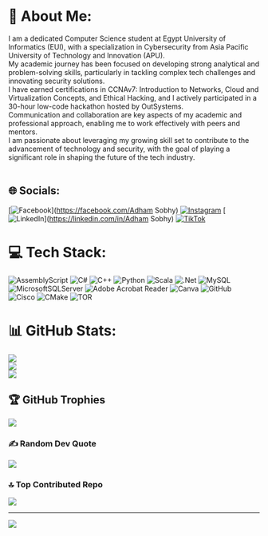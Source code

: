 # 💫 About Me:
I am a dedicated Computer Science student at Egypt University of Informatics (EUI), with a specialization in Cybersecurity from Asia Pacific University of Technology and Innovation (APU).<br> My academic journey has been focused on developing strong analytical and problem-solving skills, particularly in tackling complex tech challenges and innovating security solutions. <br>I have earned certifications in CCNAv7: Introduction to Networks, Cloud and Virtualization Concepts, and Ethical Hacking, and I actively participated in a 30-hour low-code hackathon hosted by OutSystems. <br>Communication and collaboration are key aspects of my academic and professional approach, enabling me to work effectively with peers and mentors. <br>I am passionate about leveraging my growing skill set to contribute to the advancement of technology and security, with the goal of playing a significant role in shaping the future of the tech industry.<br><br>


## 🌐 Socials:
[![Facebook](https://img.shields.io/badge/Facebook-%231877F2.svg?logo=Facebook&logoColor=white)](https://facebook.com/Adham Sobhy) [![Instagram](https://img.shields.io/badge/Instagram-%23E4405F.svg?logo=Instagram&logoColor=white)](https://instagram.com/adhamsobhy1) [![LinkedIn](https://img.shields.io/badge/LinkedIn-%230077B5.svg?logo=linkedin&logoColor=white)](https://linkedin.com/in/Adham Sobhy) [![TikTok](https://img.shields.io/badge/TikTok-%23000000.svg?logo=TikTok&logoColor=white)](https://tiktok.com/@adhams.1) 

# 💻 Tech Stack:
![AssemblyScript](https://img.shields.io/badge/assembly%20script-%23000000.svg?style=for-the-badge&logo=assemblyscript&logoColor=white) ![C#](https://img.shields.io/badge/c%23-%23239120.svg?style=for-the-badge&logo=csharp&logoColor=white) ![C++](https://img.shields.io/badge/c++-%2300599C.svg?style=for-the-badge&logo=c%2B%2B&logoColor=white) ![Python](https://img.shields.io/badge/python-3670A0?style=for-the-badge&logo=python&logoColor=ffdd54) ![Scala](https://img.shields.io/badge/scala-%23DC322F.svg?style=for-the-badge&logo=scala&logoColor=white) ![.Net](https://img.shields.io/badge/.NET-5C2D91?style=for-the-badge&logo=.net&logoColor=white) ![MySQL](https://img.shields.io/badge/mysql-4479A1.svg?style=for-the-badge&logo=mysql&logoColor=white) ![MicrosoftSQLServer](https://img.shields.io/badge/Microsoft%20SQL%20Server-CC2927?style=for-the-badge&logo=microsoft%20sql%20server&logoColor=white) ![Adobe Acrobat Reader](https://img.shields.io/badge/Adobe%20Acrobat%20Reader-EC1C24.svg?style=for-the-badge&logo=Adobe%20Acrobat%20Reader&logoColor=white) ![Canva](https://img.shields.io/badge/Canva-%2300C4CC.svg?style=for-the-badge&logo=Canva&logoColor=white) ![GitHub](https://img.shields.io/badge/github-%23121011.svg?style=for-the-badge&logo=github&logoColor=white) ![Cisco](https://img.shields.io/badge/cisco-%23049fd9.svg?style=for-the-badge&logo=cisco&logoColor=black) ![CMake](https://img.shields.io/badge/CMake-%23008FBA.svg?style=for-the-badge&logo=cmake&logoColor=white) ![TOR](https://img.shields.io/badge/tor-%237E4798.svg?style=for-the-badge&logo=tor-project&logoColor=white)
# 📊 GitHub Stats:
![](https://github-readme-stats.vercel.app/api?username=adhams1&theme=dark&hide_border=false&include_all_commits=false&count_private=false)<br/>
![](https://github-readme-streak-stats.herokuapp.com/?user=adhams1&theme=dark&hide_border=false)<br/>
![](https://github-readme-stats.vercel.app/api/top-langs/?username=adhams1&theme=dark&hide_border=false&include_all_commits=false&count_private=false&layout=compact)

## 🏆 GitHub Trophies
![](https://github-profile-trophy.vercel.app/?username=adhams1&theme=radical&no-frame=false&no-bg=true&margin-w=4)

### ✍️ Random Dev Quote
![](https://quotes-github-readme.vercel.app/api?type=horizontal&theme=radical)

### 🔝 Top Contributed Repo
![](https://github-contributor-stats.vercel.app/api?username=adhams1&limit=5&theme=dark&combine_all_yearly_contributions=true)

---
[![](https://visitcount.itsvg.in/api?id=adhams1&icon=0&color=0)](https://visitcount.itsvg.in)

<!-- Proudly created with GPRM ( https://gprm.itsvg.in ) -->
